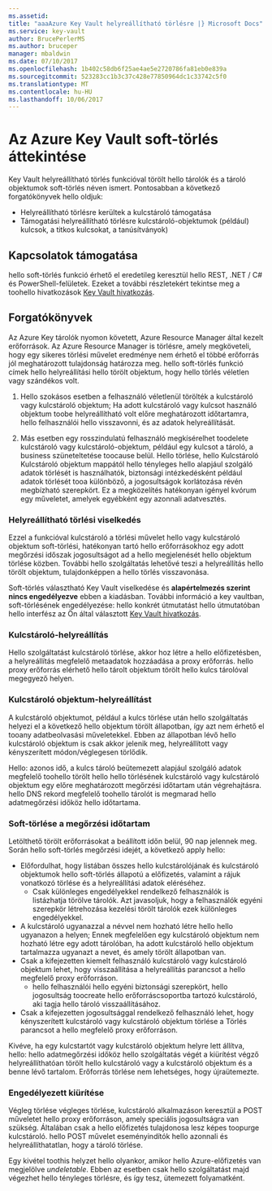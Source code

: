 ```yaml
---
ms.assetid: 
title: "aaaAzure Key Vault helyreállítható törlésre |} Microsoft Docs"
ms.service: key-vault
author: BrucePerlerMS
ms.author: bruceper
manager: mbaldwin
ms.date: 07/10/2017
ms.openlocfilehash: 1b402c58db6f25ae4ae5e2720786fa81eb0e839a
ms.sourcegitcommit: 523283cc1b3c37c428e77850964dc1c33742c5f0
ms.translationtype: MT
ms.contentlocale: hu-HU
ms.lasthandoff: 10/06/2017
---
```

# <a name="azure-key-vault-soft-delete-overview"></a>Az Azure Key Vault soft-törlés áttekintése

Key Vault helyreállítható törlés funkcióval törölt hello tárolók és a tároló objektumok soft-törlés néven ismert. Pontosabban a következő forgatókönyvek hello oldjuk:

- Helyreállítható törlésre kerültek a kulcstároló támogatása
- Támogatási helyreállítható törlésre kulcstároló-objektumok (például) kulcsok, a titkos kulcsokat, a tanúsítványok)

## <a name="supporting-interfaces"></a>Kapcsolatok támogatása

hello soft-törlés funkció érhető el eredetileg keresztül hello REST, .NET / C# és PowerShell-felületek. Ezeket a további részletekért tekintse meg a toohello hivatkozások [Key Vault hivatkozás](https://docs.microsoft.com/azure/key-vault/).

## <a name="scenarios"></a>Forgatókönyvek

Az Azure Key tárolók nyomon követett, Azure Resource Manager által kezelt erőforrások. Az Azure Resource Manager is törlésre, amely megköveteli, hogy egy sikeres törlési művelet eredménye nem érhető el többé erőforrás jól meghatározott tulajdonság határozza meg. hello soft-törlés funkció címek hello helyreállítási hello törölt objektum, hogy hello törlés véletlen vagy szándékos volt.

1. Hello szokásos esetben a felhasználó véletlenül törölték a kulcstároló vagy kulcstároló objektum; Ha adott kulcstároló vagy kulcsot használó objektum toobe helyreállítható volt előre meghatározott időtartamra, hello felhasználói hello visszavonni, és az adatok helyreállítását.

2. Más esetben egy rosszindulatú felhasználó megkísérelhet toodelete kulcstároló vagy kulcstároló-objektum, például egy kulcsot a tároló, a business szüneteltetése toocause belül. Hello törlése, hello Kulcstároló Kulcstároló objektum mappától hello tényleges hello alapjául szolgáló adatok törlését is használhatók, biztonsági intézkedésként például adatok törlését tooa különböző, a jogosultságok korlátozása révén megbízható szerepkört. Ez a megközelítés hatékonyan igényel kvórum egy műveletet, amelyek egyébként egy azonnali adatvesztés.

### <a name="soft-delete-behavior"></a>Helyreállítható törlési viselkedés

Ezzel a funkcióval kulcstároló a törlési művelet hello vagy kulcstároló objektum soft-törlési, hatékonyan tartó hello erőforrásokhoz egy adott megőrzési időszak jogosultságot ad a hello megjelenését hello objektum törlése közben. További hello szolgáltatás lehetővé teszi a helyreállítás hello törölt objektum, tulajdonképpen a hello törlés visszavonása. 

Soft-törlés választható Key Vault viselkedése és **alapértelmezés szerint nincs engedélyezve** ebben a kiadásban. További információ a key vaultban, soft-törlésének engedélyezése: hello konkrét útmutatást hello útmutatóban hello interfész az Ön által választott [Key Vault hivatkozás](https://docs.microsoft.com/azure/key-vault/).

### <a name="key-vault-recovery"></a>Kulcstároló-helyreállítás

Hello szolgáltatást kulcstároló törlése, akkor hoz létre a hello előfizetésben, a helyreállítás megfelelő metaadatok hozzáadása a proxy erőforrás. hello proxy erőforrás elérhető hello tárolt objektum törölt hello kulcs tárolóval megegyező helyen. 

### <a name="key-vault-object-recovery"></a>Kulcstároló objektum-helyreállítást

A kulcstároló objektumot, például a kulcs törlése után hello szolgáltatás helyezi el a következő hello objektum törölt állapotban, így azt nem érhető el tooany adatbeolvasási műveletekkel. Ebben az állapotban lévő hello kulcstároló objektum is csak akkor jelenik meg, helyreállított vagy kényszerített módon/véglegesen törlődik. 

Hello: azonos idő, a kulcs tároló beütemezett alapjául szolgáló adatok megfelelő toohello törölt hello hello törlésének kulcstároló vagy kulcstároló objektum egy előre meghatározott megőrzési időtartam után végrehajtásra. hello DNS rekord megfelelő toohello tárolót is megmarad hello adatmegőrzési időköz hello időtartama.

### <a name="soft-delete-retention-period"></a>Soft-törlése a megőrzési időtartam

Letölthető törölt erőforrásokat a beállított időn belül, 90 nap jelennek meg. Során hello soft-törlés megőrzési idejét, a következő apply hello:

- Előfordulhat, hogy listában összes hello kulcstárolójának és kulcstároló objektumok hello soft-törlés állapotú a előfizetés, valamint a rájuk vonatkozó törlése és a helyreállítási adatok eléréséhez.
    - Csak különleges engedélyekkel rendelkező felhasználók is listázhatja törölve tárolók. Azt javasoljuk, hogy a felhasználók egyéni szerepkör létrehozása kezelési törölt tárolók ezek különleges engedélyekkel.
- A kulcstároló ugyanazzal a névvel nem hozható létre hello hello ugyanazon a helyen; Ennek megfelelően egy kulcstároló objektum nem hozható létre egy adott tárolóban, ha adott kulcstároló hello objektum tartalmazza ugyanazt a nevet, és amely törölt állapotban van. 
- Csak a kifejezetten kiemelt felhasználó kulcstároló vagy kulcstároló objektum lehet, hogy visszaállítása a helyreállítás parancsot a hello megfelelő proxy erőforráson.
    - hello felhasználói hello egyéni biztonsági szerepkört, hello jogosultság toocreate hello erőforráscsoportba tartozó kulcstároló, aki tagja hello tároló visszaállításához.
- Csak a kifejezetten jogosultsággal rendelkező felhasználó lehet, hogy kényszerített kulcstároló vagy kulcstároló objektum törlése a Törlés parancsot a hello megfelelő proxy erőforráson.

Kivéve, ha egy kulcstartót vagy kulcstároló objektum helyre lett állítva, hello: hello adatmegőrzési időköz hello szolgáltatás végét a kiürítést végző helyreállíthatóan törölt hello kulcstároló vagy a kulcstároló objektum és a benne lévő tartalom. Erőforrás törlése nem lehetséges, hogy újraütemezte.

### <a name="permitted-purge"></a>Engedélyezett kiürítése

Végleg törlése végleges törlése, kulcstároló alkalmazáson keresztül a POST műveletet hello proxy erőforráson, amely speciális jogosultságra van szükség. Általában csak a hello előfizetés tulajdonosa lesz képes toopurge kulcstároló. hello POST művelet eseményindítók hello azonnali és helyreállíthatatlan, hogy a tároló törlése. 

Egy kivétel toothis helyzet hello olyankor, amikor hello Azure-előfizetés van megjelölve *undeletable*. Ebben az esetben csak hello szolgáltatást majd végezhet hello tényleges törlésre, és így tesz, ütemezett folyamatként. 



